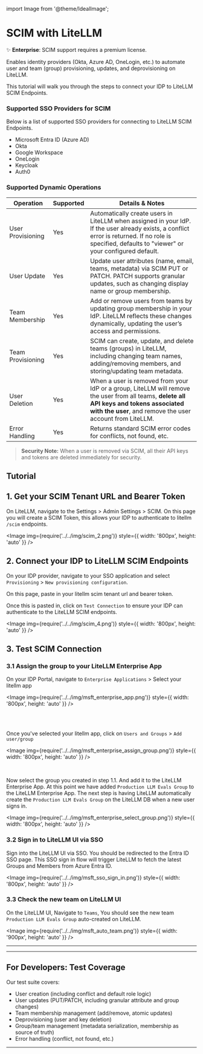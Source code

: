 import Image from '@theme/IdealImage';


# SCIM with LiteLLM

✨ **Enterprise**: SCIM support requires a premium license.

Enables identity providers (Okta, Azure AD, OneLogin, etc.) to automate user and team (group) provisioning, updates, and deprovisioning on LiteLLM.

This tutorial will walk you through the steps to connect your IDP to LiteLLM SCIM Endpoints.

### Supported SSO Providers for SCIM
Below is a list of supported SSO providers for connecting to LiteLLM SCIM Endpoints.
- Microsoft Entra ID (Azure AD)
- Okta
- Google Workspace
- OneLogin
- Keycloak
- Auth0

### Supported Dynamic Operations

| Operation         | Supported | Details & Notes                                                                 |
|-------------------|-----------|-------------------------------------------------------------------------------|
| User Provisioning | Yes       | Automatically create users in LiteLLM when assigned in your IdP. If the user already exists, a conflict error is returned. If no role is specified, defaults to "viewer" or your configured default. |
| User Update       | Yes       | Update user attributes (name, email, teams, metadata) via SCIM PUT or PATCH. PATCH supports granular updates, such as changing display name or group membership. |
| Team Membership   | Yes       | Add or remove users from teams by updating group membership in your IdP. LiteLLM reflects these changes dynamically, updating the user’s access and permissions. |
| Team Provisioning | Yes       | SCIM can create, update, and delete teams (groups) in LiteLLM, including changing team names, adding/removing members, and storing/updating team metadata. |
| User Deletion     | Yes       | When a user is removed from your IdP or a group, LiteLLM will remove the user from all teams, **delete all API keys and tokens associated with the user**, and remove the user account from LiteLLM. |
| Error Handling    | Yes       | Returns standard SCIM error codes for conflicts, not found, etc.              |

> **Security Note:**
When a user is removed via SCIM, all their API keys and tokens are deleted immediately for security.

## Tutorial

## 1. Get your SCIM Tenant URL and Bearer Token

On LiteLLM, navigate to the Settings > Admin Settings > SCIM. On this page you will create a SCIM Token, this allows your IDP to authenticate to litellm `/scim` endpoints.

<Image img={require('../../img/scim_2.png')}  style={{ width: '800px', height: 'auto' }} />

## 2. Connect your IDP to LiteLLM SCIM Endpoints

On your IDP provider, navigate to your SSO application and select `Provisioning` > `New provisioning configuration`.

On this page, paste in your litellm scim tenant url and bearer token.

Once this is pasted in, click on `Test Connection` to ensure your IDP can authenticate to the LiteLLM SCIM endpoints.

<Image img={require('../../img/scim_4.png')}  style={{ width: '800px', height: 'auto' }} />


## 3. Test SCIM Connection

### 3.1 Assign the group to your LiteLLM Enterprise App

On your IDP Portal, navigate to `Enterprise Applications` > Select your litellm app 

<Image img={require('../../img/msft_enterprise_app.png')}  style={{ width: '800px', height: 'auto' }} />

<br />
<br />

Once you've selected your litellm app, click on `Users and Groups` > `Add user/group` 

<Image img={require('../../img/msft_enterprise_assign_group.png')}  style={{ width: '800px', height: 'auto' }} />

<br />

Now select the group you created in step 1.1. And add it to the LiteLLM Enterprise App. At this point we have added `Production LLM Evals Group` to the LiteLLM Enterprise App. The next step is having LiteLLM automatically create the `Production LLM Evals Group` on the LiteLLM DB when a new user signs in.

<Image img={require('../../img/msft_enterprise_select_group.png')}  style={{ width: '800px', height: 'auto' }} />


### 3.2 Sign in to LiteLLM UI via SSO

Sign into the LiteLLM UI via SSO. You should be redirected to the Entra ID SSO page. This SSO sign in flow will trigger LiteLLM to fetch the latest Groups and Members from Azure Entra ID.

<Image img={require('../../img/msft_sso_sign_in.png')}  style={{ width: '800px', height: 'auto' }} />

### 3.3 Check the new team on LiteLLM UI

On the LiteLLM UI, Navigate to `Teams`, You should see the new team `Production LLM Evals Group` auto-created on LiteLLM. 

<Image img={require('../../img/msft_auto_team.png')}  style={{ width: '900px', height: 'auto' }} />

---



---

## For Developers: Test Coverage

Our test suite covers:
- User creation (including conflict and default role logic)
- User updates (PUT/PATCH, including granular attribute and group changes)
- Team membership management (add/remove, atomic updates)
- Deprovisioning (user and key deletion)
- Group/team management (metadata serialization, membership as source of truth)
- Error handling (conflict, not found, etc.)

---





